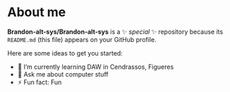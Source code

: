 # About me


**Brandon-alt-sys/Brandon-alt-sys** is a ✨ _special_ ✨ repository because its `README.md` (this file) appears on your GitHub profile.

Here are some ideas to get you started:

- 🌱 I’m currently learning DAW in Cendrassos, Figueres
- 💬 Ask me about computer stuff
- ⚡ Fun fact: Fun

